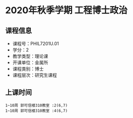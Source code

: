 # 2020年秋季学期 工程博士政治 






## 课程信息

- 课程号：PHIL7201U.01
- 学分：2
- 教学类型：理论课
- 开课单位：金属所
- 课程类别：博士
- 课程层次：研究生课程

## 上课时间

```
1~10周 郭可信楼310教室 :2(6,7)
1~10周 郭可信楼310教室 :4(6,7)
```

